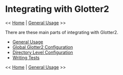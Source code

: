 # Integrating with Glotter2

<< [Home](README.md) | [General Usage](General-Usage.md) >>

There are these main parts of integrating with Glotter2.

- [General Usage](General-Usage.md)
- [Global Glotter2 Configuration](Global-Glotter2-Configuration.md)
- [Directory Level Configuration](Directory-Level-Configuration.md)
- [Writing Tests](Writing-Tests.md)

<< [Home](README.md) | [General Usage](General-Usage.md) >>
